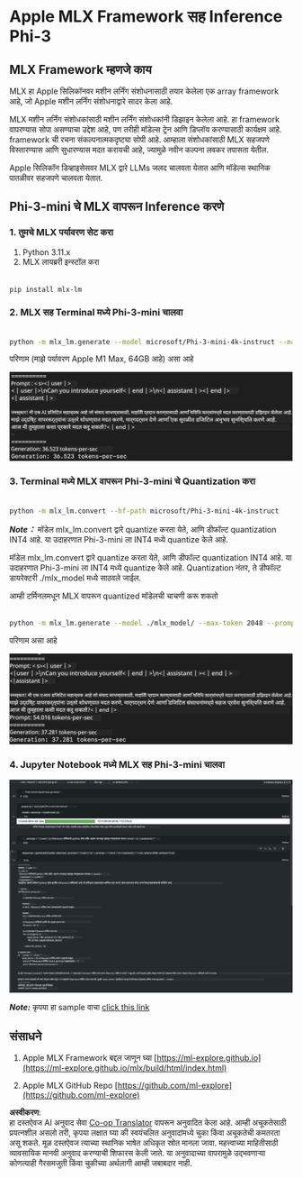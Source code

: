 <!--
CO_OP_TRANSLATOR_METADATA:
{
  "original_hash": "dcb656f3d206fc4968e236deec5d4384",
  "translation_date": "2025-07-17T10:05:24+00:00",
  "source_file": "md/03.FineTuning/03.Inference/MLX_Inference.md",
  "language_code": "mr"
}
-->
# **Apple MLX Framework सह Inference Phi-3**

## **MLX Framework म्हणजे काय**

MLX हा Apple सिलिकॉनवर मशीन लर्निंग संशोधनासाठी तयार केलेला एक array framework आहे, जो Apple मशीन लर्निंग संशोधनाद्वारे सादर केला आहे.

MLX मशीन लर्निंग संशोधकांसाठी मशीन लर्निंग संशोधकांनी डिझाइन केलेला आहे. हा framework वापरण्यास सोपा असण्याचा उद्देश आहे, पण तरीही मॉडेल्स ट्रेन आणि डिप्लॉय करण्यासाठी कार्यक्षम आहे. framework ची रचना संकल्पनात्मकदृष्ट्या सोपी आहे. आम्हाला संशोधकांसाठी MLX सहजपणे विस्तारण्यास आणि सुधारण्यास मदत करायची आहे, ज्यामुळे नवीन कल्पना लवकर तपासता येतील.

Apple सिलिकॉन डिव्हाइसेसवर MLX द्वारे LLMs जलद चालवता येतात आणि मॉडेल्स स्थानिक पातळीवर सहजपणे चालवता येतात.

## **Phi-3-mini चे MLX वापरून Inference करणे**

### **1. तुमचे MLX पर्यावरण सेट करा**

1. Python 3.11.x
2. MLX लायब्ररी इन्स्टॉल करा


```bash

pip install mlx-lm

```

### **2. MLX सह Terminal मध्ये Phi-3-mini चालवा**


```bash

python -m mlx_lm.generate --model microsoft/Phi-3-mini-4k-instruct --max-token 2048 --prompt  "<|user|>\nCan you introduce yourself<|end|>\n<|assistant|>"

```

परिणाम (माझे पर्यावरण Apple M1 Max, 64GB आहे) असा आहे

![Terminal](../../../../../translated_images/01.5cf57df8f7407cf9281c0237f4e69c3728b8817253aad0835d14108b07c83c88.mr.png)

### **3. Terminal मध्ये MLX वापरून Phi-3-mini चे Quantization करा**


```bash

python -m mlx_lm.convert --hf-path microsoft/Phi-3-mini-4k-instruct

```

***Note：*** मॉडेल mlx_lm.convert द्वारे quantize करता येते, आणि डीफॉल्ट quantization INT4 आहे. या उदाहरणात Phi-3-mini ला INT4 मध्ये quantize केले आहे.

मॉडेल mlx_lm.convert द्वारे quantize करता येते, आणि डीफॉल्ट quantization INT4 आहे. या उदाहरणात Phi-3-mini ला INT4 मध्ये quantize केले आहे. Quantization नंतर, ते डीफॉल्ट डायरेक्टरी ./mlx_model मध्ये साठवले जाईल.

आम्ही टर्मिनलमधून MLX वापरून quantized मॉडेलची चाचणी करू शकतो


```bash

python -m mlx_lm.generate --model ./mlx_model/ --max-token 2048 --prompt  "<|user|>\nCan you introduce yourself<|end|>\n<|assistant|>"

```

परिणाम असा आहे

![INT4](../../../../../translated_images/02.7b188681a8eadbc111aba8d8006e4b3671788947a99a46329261e169dd2ec29f.mr.png)


### **4. Jupyter Notebook मध्ये MLX सह Phi-3-mini चालवा**


![Notebook](../../../../../translated_images/03.b9705a3a5aaa89f9eb0ca04c1a4565dfe4a5e8cc68604227d2eab149fef1d3c7.mr.png)

***Note:*** कृपया हा sample वाचा [click this link](../../../../../code/03.Inference/MLX/MLX_DEMO.ipynb)


## **संसाधने**

1. Apple MLX Framework बद्दल जाणून घ्या [https://ml-explore.github.io](https://ml-explore.github.io/mlx/build/html/index.html)

2. Apple MLX GitHub Repo [https://github.com/ml-explore](https://github.com/ml-explore)

**अस्वीकरण**:  
हा दस्तऐवज AI अनुवाद सेवा [Co-op Translator](https://github.com/Azure/co-op-translator) वापरून अनुवादित केला आहे. आम्ही अचूकतेसाठी प्रयत्नशील असलो तरी, कृपया लक्षात घ्या की स्वयंचलित अनुवादांमध्ये चुका किंवा अचूकतेची कमतरता असू शकते. मूळ दस्तऐवज त्याच्या स्थानिक भाषेत अधिकृत स्रोत मानला जावा. महत्त्वाच्या माहितीसाठी व्यावसायिक मानवी अनुवाद करण्याची शिफारस केली जाते. या अनुवादाच्या वापरामुळे उद्भवणाऱ्या कोणत्याही गैरसमजुती किंवा चुकीच्या अर्थलागी आम्ही जबाबदार नाही.